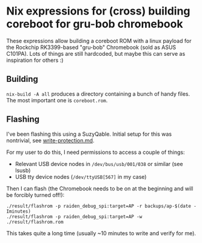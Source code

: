 # Nix expressions for (cross) building coreboot for gru-bob chromebook

These expressions allow building a coreboot ROM with a linux payload
for the Rockchip RK3399-based "gru-bob" Chromebook (sold as ASUS
C101PA). Lots of things are still hardcoded, but maybe this can serve
as inspiration for others :)

## Building

`nix-build -A all` produces a directory containing a bunch of handy
files. The most important one is `coreboot.rom`.

## Flashing

I've been flashing this using a SuzyQable. Initial setup for this was nontrivial, see [write-protection.md](write-protection.md).

For my user to do this, I need permissions to access a couple of things:

- Relevant USB device nodes in `/dev/bus/usb/001/038` or similar (see lsusb)
- USB tty device nodes (`/dev/ttyUSB[567]` in my case)

Then I can flash (the Chromebook needs to be on at the beginning and will be forcibly turned off!):
```
./result/flashrom -p raiden_debug_spi:target=AP -r backups/ap-$(date -Iminutes)
./result/flashrom -p raiden_debug_spi:target=AP -w ./result/flashrom.rom
```
This takes quite a long time (usually ~10 minutes to write and verify for me).

